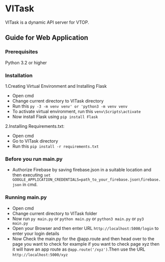 # VITask
VITask is a dynamic API server for VTOP.

## Guide for Web Application

### Prerequisites

Python 3.2 or higher

### Installation

1.Creating Virtual Environment and Installing Flask
* Open cmd
* Change current directory to VITask directory
* Run this `py -3 -m venv venv' or 'python3 -m venv venv`
* To activate virtual environment, run this `venv\Scripts\activate`
* Now install Flask using `pip install Flask`
    
2.Installing Requirements.txt:
* Open cmd
* Go to VITask directory
* Run this `pip install -r requirements.txt`
    
### Before you run main.py

* Authorize Firebase by saving firebase.json in a suitable location and then executing `set GOOGLE_APPLICATION_CREDENTIALS=path_to_your_firebase.json\firebase.json` in cmd.
    
### Running main.py

* Open cmd
* Change current directory to VITask folder
* Now run `py main.py` or `python main.py` or `python3 main.py` or `py3 main.py`
* Open your Browser and then enter URL `http://localhost:5000/login` to enter your login details
* Now Check the main.py for the @app.route and then head over to the page you want to check for example if you want to check page xyz    then it will have an app route as `@app.route('/xyz')`.Then use the URL `http://localhost:5000/xyz`
